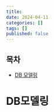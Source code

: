```yaml
---
title:
date: 2024-04-11
categories: []
tags: []
published: false
---
```


## 목차

- <a href ="#1" >DB 모델링</a>

# <font id = "1">DB모델링</font>
